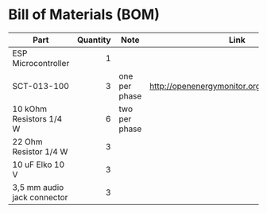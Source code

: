 # Bill of Materials (BOM)

| Part                        | Quantity | Note          | Link                                       |
| --------------------------- | -------: | ------------- | ------------------------------------------ |
| ESP Microcontroller         |        1 |               |                                            |
| SCT-013-100                 |        3 | one per phase | http://openenergymonitor.org/emon/node/156 |
| 10 kOhm Resistors 1/4 W     |        6 | two per phase |                                            |
| 22 Ohm Resistor 1/4 W       |        3 |               |                                            |
| 10 uF Elko 10 V             |        3 |               |                                            |
| 3,5 mm audio jack connector |        3 |               |                                            |
